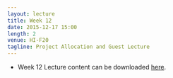 ```yaml
---
layout: lecture
title: Week 12
date: 2015-12-17 15:00
length: 2
venue: HI-F20
tagline: Project Allocation and Guest Lecture
---
```


* Week 12 Lecture content can be downloaded [here](http://opendsi.cc/bioinformatics/assets/Lecture_Wk12.pdf).
